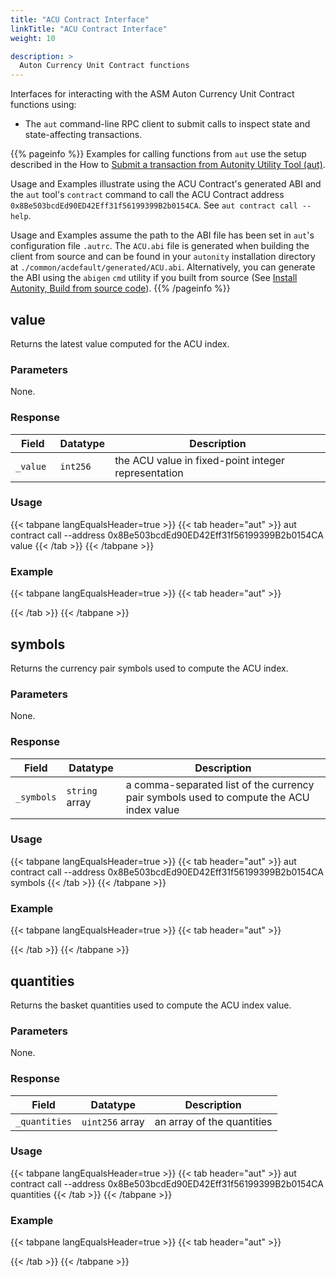 ```yaml
---
title: "ACU Contract Interface"
linkTitle: "ACU Contract Interface"
weight: 10

description: >
  Auton Currency Unit Contract functions
---
```


Interfaces for interacting with the ASM Auton Currency Unit Contract functions using:

- The `aut` command-line RPC client to submit calls to inspect state and state-affecting transactions.

{{% pageinfo %}}
Examples for calling functions from `aut` use the setup described in the How to [Submit a transaction from Autonity Utility Tool (aut)](/account-holders/submit-trans-aut/).

Usage and Examples illustrate using the ACU Contract's generated ABI and the `aut` tool's `contract` command to call the ACU Contract address `0x8Be503bcdEd90ED42Eff31f56199399B2b0154CA`. See `aut contract call --help`.

Usage and Examples assume the path to the ABI file has been set in `aut`'s configuration file `.autrc`. The `ACU.abi` file is generated when building the client from source and can be found in your `autonity` installation directory at `./common/acdefault/generated/ACU.abi`. Alternatively, you can generate the ABI using the `abigen` `cmd` utility if you built from source (See [Install Autonity, Build from source code](/node-operators/install-aut/#install-source)).
{{% /pageinfo %}}

## value

Returns the latest value computed for the ACU index.

### Parameters

None.

### Response

| Field | Datatype | Description |
| --| --| --|
| `_value ` | `int256` | the ACU value in fixed-point integer representation |

### Usage

{{< tabpane langEqualsHeader=true >}}
{{< tab header="aut" >}}
aut contract call --address 0x8Be503bcdEd90ED42Eff31f56199399B2b0154CA value
{{< /tab >}}
{{< /tabpane >}}

### Example

{{< tabpane langEqualsHeader=true >}}
{{< tab header="aut" >}}

{{< /tab >}}
{{< /tabpane >}}

## symbols

Returns the currency pair symbols used to compute the ACU index.

### Parameters

None.

### Response

| Field | Datatype | Description |
| --| --| --|
| `_symbols` | `string` array | a comma-separated list of the currency pair symbols used to compute the ACU index value |

### Usage

{{< tabpane langEqualsHeader=true >}}
{{< tab header="aut" >}}
aut contract call --address 0x8Be503bcdEd90ED42Eff31f56199399B2b0154CA symbols
{{< /tab >}}
{{< /tabpane >}}

### Example

{{< tabpane langEqualsHeader=true >}}
{{< tab header="aut" >}}

{{< /tab >}}
{{< /tabpane >}}

## quantities

Returns the basket quantities used to compute the ACU index value.

### Parameters

None.

### Response

| Field | Datatype | Description |
| --| --| --|
| `_quantities` | `uint256` array | an array of the quantities |

### Usage

{{< tabpane langEqualsHeader=true >}}
{{< tab header="aut" >}}
aut contract call --address 0x8Be503bcdEd90ED42Eff31f56199399B2b0154CA quantities
{{< /tab >}}
{{< /tabpane >}}

### Example

{{< tabpane langEqualsHeader=true >}}
{{< tab header="aut" >}}

{{< /tab >}}
{{< /tabpane >}}
